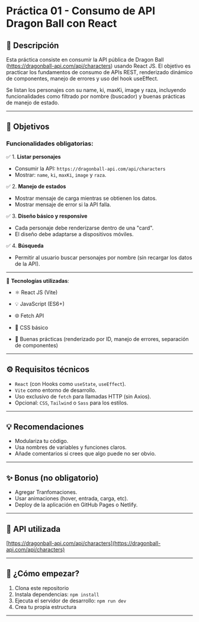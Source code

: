 # Práctica 01 - Consumo de API Dragon Ball con React

## 🎯 Descripción

Esta práctica consiste en consumir la API pública de Dragon Ball (https://dragonball-api.com/api/characters) usando React JS. El objetivo es practicar los fundamentos de consumo de APIs REST, renderizado dinámico de componentes, manejo de errores y uso del hook useEffect.

Se listan los personajes con su name, ki, maxKi, image y raza, incluyendo funcionalidades como filtrado por nombre (buscador) y buenas prácticas de manejo de estado.

---
 
## 🚀 Objetivos

### Funcionalidades obligatorias:

✅ 1. **Listar personajes**  
- Consumir la API: `https://dragonball-api.com/api/characters`  
- Mostrar: `name`, `ki`, `maxKi`, `image` y `raza`.

✅ 2. **Manejo de estados**  
- Mostrar mensaje de carga mientras se obtienen los datos.  
- Mostrar mensaje de error si la API falla.

✅ 3. **Diseño básico y responsive**  
- Cada personaje debe renderizarse dentro de una "card".  
- El diseño debe adaptarse a dispositivos móviles.

✅ 4. **Búsqueda**  
- Permitir al usuario buscar personajes por nombre (sin recargar los datos de la API).

---
🧠 **Tecnologías utilizadas**:
- ⚛️ React JS (Vite)

- 💡 JavaScript (ES6+)

- 🌐 Fetch API

- 🎨 CSS básico

- 🧪 Buenas prácticas (renderizado por ID, manejo de errores, separación de componentes)

---

## ⚙️ Requisitos técnicos

- `React` (con Hooks como `useState`, `useEffect`).
- `Vite` como entorno de desarrollo.
- Uso exclusivo de `fetch` para llamadas HTTP (sin Axios).
- Opcional: `CSS`, `Tailwind` o `Sass` para los estilos.

---

## 💡 Recomendaciones

- Modulariza tu código.
- Usa nombres de variables y funciones claros.
- Añade comentarios si crees que algo puede no ser obvio.

---

## ✨ Bonus (no obligatorio)

- Agregar Tranfomaciones.
- Usar animaciones (hover, entrada, carga, etc).
- Deploy de la aplicación en GitHub Pages o Netlify.

---

## 📎 API utilizada

[https://dragonball-api.com/api/characters](https://dragonball-api.com/api/characters)

---

## 🧠 ¿Cómo empezar?

1. Clona este repositorio
2. Instala dependencias: `npm install`
3. Ejecuta el servidor de desarrollo: `npm run dev`
4. Crea tu propia estructura

---
